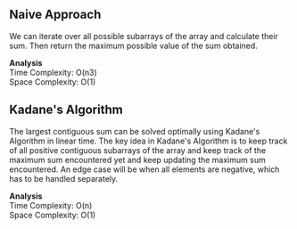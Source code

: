 ## Naive Approach
We can iterate over all possible subarrays of the array and calculate their sum. Then return the maximum possible value of the sum obtained.

**Analysis** <br>
Time Complexity: O(n3) <br>
Space Complexity: O(1)

## Kadane's Algorithm
The largest contiguous sum can be solved optimally using Kadane's Algorithm in linear time. The key idea in Kadane's Algorithm is to keep track of all positive contiguous subarrays of the array and keep track of the maximum sum encountered yet and keep updating the maximum sum encountered. An edge case will be when all elements are negative, which has to be handled separately.

**Analysis** <br>
Time Complexity: O(n) <br>
Space Complexity: O(1)